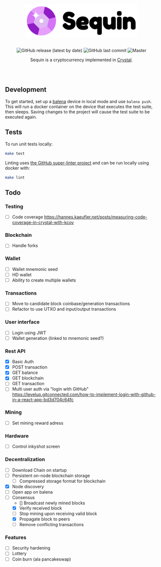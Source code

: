 <div align="center">
  <img width="372" height="110" src="https://raw.githubusercontent.com/LucianBuzzo/sequin/master/sequin.png">
  <br>
  <br>

![GitHub release (latest by date)](https://img.shields.io/github/v/release/lucianbuzzo/sequin)
![GitHub last commit](https://img.shields.io/github/last-commit/lucianbuzzo/sequin)
![Master](https://github.com/lucianbuzzo/sequin/actions/workflows/unit.yml/badge.svg?branch=master)

  <p>
  Sequin is a cryptocurrency implemented in <a href="https://crystal-lang.org/">Crystal</a>.
  </p>
  <br>
  <br>
</div>


## Development

To get started, set up a [balena](https://dashboard.balena-cloud.com/) device in local mode and use `balena push`. This
will run a docker container on the device that executes the test suite, then
sleeps. Saving changes to the project will cause the test suite to be executed
again.

## Tests

To run unit tests locally:

```sh
make test
```

Linting uses [the GitHub super-linter
project](https://github.com/github/super-linter) and can be run locally using
docker with:

```sh
make lint
```

## Todo

### Testing

- [ ] Code coverage https://hannes.kaeufler.net/posts/measuring-code-coverage-in-crystal-with-kcov

### Blockchain

- [ ] Handle forks

### Wallet

- [ ] Wallet mnemonic seed
- [ ] HD wallet
- [ ] Ability to create multiple wallets

### Transactions

- [ ] Move to candidate block coinbase/generation transactions
- [ ] Refactor to use UTXO and input/output transactions

### User interface

- [ ] Login using JWT
- [ ] Wallet generation (linked to mnemonic seed?)

### Rest API

- [x] Basic Auth
- [x] POST transaction
- [x] GET balance
- [x] GET blockchain
- [ ] GET transaction
- [ ] Multi user auth via "login with GitHub"
  https://levelup.gitconnected.com/how-to-implement-login-with-github-in-a-react-app-bd3d704c64fc

### Mining

- [ ] Set mining reward adress

### Hardware

- [ ] Control inkyshot screen

### Decentralization

- [ ] Download Chain on startup
- [ ] Persistent on-node blockchain storage
  - [ ] Compressed storage format for blockchain
- [x] Node discovery
- [ ] Open app on balena
- [ ] Consensus
  - [] Broadcast newly mined blocks
  - [x] Verify received block
  - [ ] Stop mining upon receiving valid block
  - [x] Propagate block to peers
  - [ ] Remove conflicting transactions

### Features

- [ ] Security hardening
- [ ] Lottery
- [ ] Coin burn (ala pancakeswap)

[crystal]:https://crystal-lang.org/
